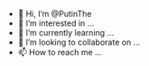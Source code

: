 - 👋 Hi, I’m @PutinThe
- 👀 I’m interested in ...
- 🌱 I’m currently learning ...
- 💞️ I’m looking to collaborate on ...
- 📫 How to reach me ...

<!---
PutinThe/PutinThe is a ✨ special ✨ repository because its `README.md` (this file) appears on your GitHub profile.
You can click the Preview link to take a look at your changes.
--->
